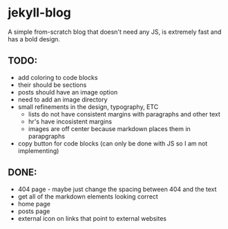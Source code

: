 # jekyll-blog
A simple from-scratch blog that doesn't need any JS, is extremely fast and has a bold design.
## TODO:
 - add coloring to code blocks
 - their should be sections
 - posts should have an image option
 - need to add an image directory
 - small refinements in the design, typography, ETC
    - lists do not have consistent margins with paragraphs and other text
    - hr's have incosistent margins
    - images are off center because markdown places them in parapgraphs
 - copy button for code blocks (can only be done with JS so I am not implementing)
## DONE:
 - 404 page - maybe just change the spacing between 404 and the text
 - get all of the markdown elements looking correct
 - home page
 - posts page
 - external icon on links that point to external websites
